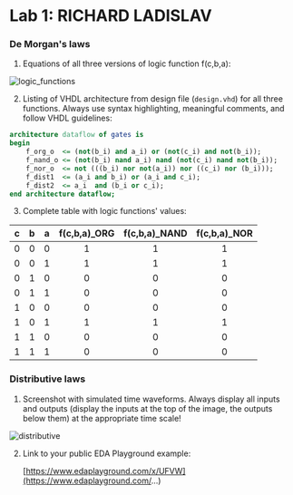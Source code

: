 # Lab 1: RICHARD LADISLAV 

### De Morgan's laws

1. Equations of all three versions of logic function f(c,b,a):

![logic_functions](https://user-images.githubusercontent.com/99683944/154692146-33343dd8-4c8c-4df3-ad86-eefc62d1825a.png)


2. Listing of VHDL architecture from design file (`design.vhd`) for all three functions. Always use syntax highlighting, meaningful comments, and follow VHDL guidelines:

```vhdl
architecture dataflow of gates is
begin
    f_org_o  <= (not(b_i) and a_i) or (not(c_i) and not(b_i));
    f_nand_o <= (not(b_i) nand a_i) nand (not(c_i) nand not(b_i)); 
    f_nor_o  <= not (((b_i) nor not(a_i)) nor ((c_i) nor (b_i)));  
    f_dist1  <= (a_i and b_i) or (a_i and c_i);
    f_dist2  <= a_i  and (b_i or c_i);
end architecture dataflow;
```

3. Complete table with logic functions' values:

| **c** | **b** |**a** | **f(c,b,a)_ORG** | **f(c,b,a)_NAND** | **f(c,b,a)_NOR** |
| :-: | :-: | :-: | :-: | :-: | :-: |
| 0 | 0 | 0 |1  |1  |1  |
| 0 | 0 | 1 | 1 |1  |1  |
| 0 | 1 | 0 |  0| 0 |0  |
| 0 | 1 | 1 |  0|0  |0  |
| 1 | 0 | 0 | 0 |0  |0  |
| 1 | 0 | 1 | 1 |1  |1  |
| 1 | 1 | 0 | 0 |0  |0  |
| 1 | 1 | 1 |0  |0  |0  |

### Distributive laws

1. Screenshot with simulated time waveforms. Always display all inputs and outputs (display the inputs at the top of the image, the outputs below them) at the appropriate time scale!

![distributive](https://user-images.githubusercontent.com/99683944/154688935-284bb248-1b4d-4fe0-b962-edbf9996baed.png)


2. Link to your public EDA Playground example:

   [https://www.edaplayground.com/x/UFVW](https://www.edaplayground.com/...)
